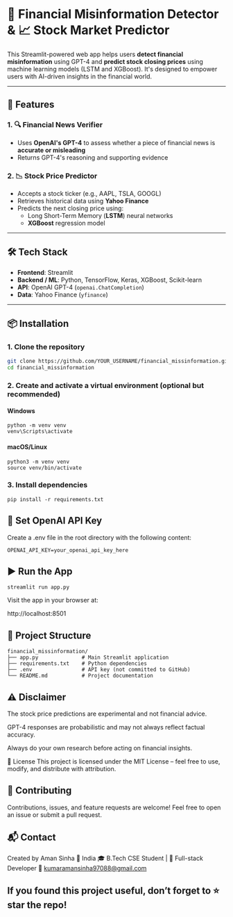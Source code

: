 # 🧠 Financial Misinformation Detector & 📈 Stock Market Predictor

This Streamlit-powered web app helps users **detect financial misinformation** using GPT-4 and **predict stock closing prices** using machine learning models (LSTM and XGBoost). It's designed to empower users with AI-driven insights in the financial world.

---

## 🚀 Features

### 1. 🔍 Financial News Verifier
- Uses **OpenAI's GPT-4** to assess whether a piece of financial news is **accurate or misleading**
- Returns GPT-4's reasoning and supporting evidence

### 2. 📉 Stock Price Predictor
- Accepts a stock ticker (e.g., AAPL, TSLA, GOOGL)
- Retrieves historical data using **Yahoo Finance**
- Predicts the next closing price using:
  - Long Short-Term Memory (**LSTM**) neural networks
  - **XGBoost** regression model

---

## 🛠️ Tech Stack

- **Frontend**: Streamlit
- **Backend / ML**: Python, TensorFlow, Keras, XGBoost, Scikit-learn
- **API**: OpenAI GPT-4 (`openai.ChatCompletion`)
- **Data**: Yahoo Finance (`yfinance`)

---

## 📦 Installation

### 1. Clone the repository

```bash
git clone https://github.com/YOUR_USERNAME/financial_missinformation.git
cd financial_missinformation
```
### 2. Create and activate a virtual environment (optional but recommended)

#### Windows
```
python -m venv venv
venv\Scripts\activate
```
#### macOS/Linux
```
python3 -m venv venv
source venv/bin/activate
```
### 3. Install dependencies
```
pip install -r requirements.txt
```
## 🔐 Set OpenAI API Key
Create a .env file in the root directory with the following content:

```
OPENAI_API_KEY=your_openai_api_key_here
```

## ▶️ Run the App
```
streamlit run app.py
```

Visit the app in your browser at:

http://localhost:8501


## 📁 Project Structure
```
financial_missinformation/
├── app.py              # Main Streamlit application
├── requirements.txt    # Python dependencies
├── .env                # API key (not committed to GitHub)
└── README.md           # Project documentation
```

## ⚠️ Disclaimer
The stock price predictions are experimental and not financial advice.

GPT-4 responses are probabilistic and may not always reflect factual accuracy.

Always do your own research before acting on financial insights.

📄 License
This project is licensed under the MIT License – feel free to use, modify, and distribute with attribution.

## 🤝 Contributing
Contributions, issues, and feature requests are welcome!
Feel free to open an issue or submit a pull request.

## 📬 Contact
Created by Aman Sinha
📍 India
🎓 B.Tech CSE Student | 🚀 Full-stack Developer
📧 kumaramansinha97088@gmail.com

## If you found this project useful, don’t forget to ⭐ star the repo!
